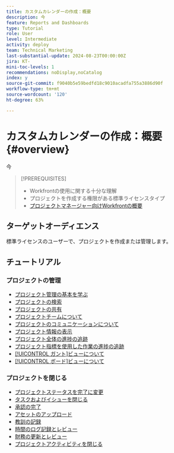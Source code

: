 ```yaml
---
title: カスタムカレンダーの作成：概要
description: 今
feature: Reports and Dashboards
type: Tutorial
role: User
level: Intermediate
activity: deploy
team: Technical Marketing
last-substantial-update: 2024-08-23T00:00:00Z
jira: KT-
mini-toc-levels: 1
recommendations: noDisplay,noCatalog
index: y
source-git-commit: f9040b5e59bedfd18c9010acadfa755a3886d90f
workflow-type: tm+mt
source-wordcount: '120'
ht-degree: 63%

---
```



# カスタムカレンダーの作成：概要 {#overview}

今

>[!PREREQUISITES]
>
>* Workfrontの使用に関する十分な理解
>* プロジェクトを作成する権限がある標準ライセンスタイプ
>* [ プロジェクトマネージャー向けWorkfrontの概要 ](https://experienceleague.adobe.com/?recommended=Workfront-U-1-2022.1.planners)


## ターゲットオーディエンス

標準ライセンスのユーザーで、プロジェクトを作成または管理します。

## チュートリアル

### プロジェクトの管理

* [プロジェクト管理の基本を学ぶ](/help/manage-work/projects/getting-started-manage-a-project.md)
* [プロジェクトの検索](/help/manage-work/projects/find-projects.md)
* [プロジェクトの共有](/help/manage-work/projects/share-a-project.md)
* [プロジェクトチームについて](/help/manage-work/projects/understand-the-project-team.md)
* [プロジェクトのコミュニケーションについて](/help/manage-work/projects/understand-project-communication.md)
* [プロジェクト情報の表示](/help/manage-work/projects/view-project-information.md)
* [プロジェクト全体の進捗の追跡](/help/manage-work/projects/track-overall-project-progress.md)
* [プロジェクト指標を使用した作業の進捗の追跡](/help/manage-work/projects/track-work-progress-with-project-metrics.md)
* [[!UICONTROL ガント]ビューについて](/help/manage-work/projects/understand-the-gantt-view.md)
* [[!UICONTROL ボード]ビューについて](/help/manage-work/projects/understand-the-board-view.md)


### プロジェクトを閉じる

* [プロジェクトステータスを完了に変更](/help/manage-work/projects/change-the-project-status.md)
* [タスクおよびイシューを閉じる](/help/manage-work/close-a-project/close-tasks-and-issues.md)
* [承認の完了](/help/manage-work/close-a-project/complete-approvals.md)
* [アセットのアップロード](/help/manage-work/close-a-project/upload-assets.md)
* [教訓の記録](/help/manage-work/close-a-project/lessons-learned-from-closing-a-project.md)
* [時間のログ記録とレビュー](/help/manage-work/close-a-project/log-and-review-hours.md)
* [財務の更新とレビュー](/help/manage-work/project-finances/update-and-review-finances.md)
* [プロジェクトアクティビティを閉じる](/help/manage-work/close-a-project/close-a-project-activity.md)

